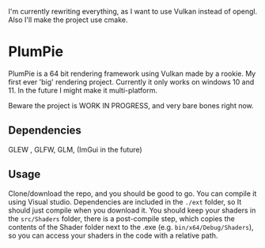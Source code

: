 I'm currently rewriting everything, as I want to use Vulkan instead of opengl. Also I'll make the project use cmake.

# PlumPie

PlumPie is a 64 bit rendering framework using Vulkan made by a rookie. My first ever 'big' rendering project.
Currently it only works on windows 10 and 11.
In the future I might make it multi-platform.

Beware the project is WORK IN PROGRESS, and very bare bones right now.

## Dependencies

GLEW , GLFW, GLM, (ImGui in the future)

## Usage

Clone/download the repo, and you should be good to go. You can compile it using Visual studio. Dependencies are included in the `./ext` folder, so It should just compile when you download it. You should keep your shaders in the `src/Shaders` folder, there is a post-compile step, which copies the contents of the Shader folder next to the .exe (e.g. `bin/x64/Debug/Shaders`), so you can access your shaders in the code with a relative path.
